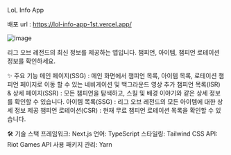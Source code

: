LoL Info App

배포 url : https://lol-info-app-1st.vercel.app/

![image](https://github.com/user-attachments/assets/51dc802a-2cd2-4768-9429-3ec1bbe5e2dd)


리그 오브 레전드의 최신 정보를 제공하는 앱입니다. 챔피언, 아이템, 챔피언 로테이션 정보를 확인하세요.

✨ 주요 기능
메인 페이지(SSG) : 메인 화면에서 챔피언 목록, 아이템 목록, 로테이션 챔피언 페이지로 이동 할 수 있는 네비게이션 및 백그라운드 영상 추가
챔피언 목록(ISR) & 상세 페이지(SSR) : 모든 챔피언을 탐색하고, 스킬 및 배경 이야기와 같은 상세 정보를 확인할 수 있습니다.
아이템 목록(SSG) : 리그 오브 레전드의 모든 아이템에 대한 상세 정보 제공
챔피언 로테이션(CSR) : 현재 무료 챔피언 로테이션 목록을 확인할 수 있습니다.

🛠 기술 스택
프레임워크: Next.js
언어: TypeScript
스타일링: Tailwind CSS
API: Riot Games API 사용
패키지 관리: Yarn

